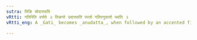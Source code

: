 ```yaml
---
sutra: तिङि चोदात्तवति
vRtti: गतिरिति वर्त्तते ॥ तिङन्ते उदात्तवति परतो गतिरनुदात्तो भवति ॥
vRtti_eng: A _Gati_ becomes _anudatta_, when followed by an accented finite verb.

---
```

